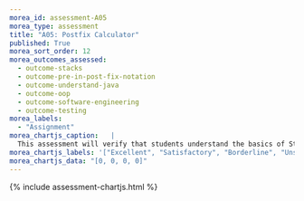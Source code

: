 ```yaml
---
morea_id: assessment-A05
morea_type: assessment
title: "A05: Postfix Calculator"
published: True
morea_sort_order: 12
morea_outcomes_assessed: 
  - outcome-stacks
  - outcome-pre-in-post-fix-notation
  - outcome-understand-java
  - outcome-oop
  - outcome-software-engineering
  - outcome-testing
morea_labels: 
  - "Assignment"
morea_chartjs_caption:   |
  This assessment will verify that students understand the basics of Stacks by implementing a Postfix notation calculator.
morea_chartjs_labels: '["Excellent", "Satisfactory", "Borderline", "Unsatisfactory"]'
morea_chartjs_data: "[0, 0, 0, 0]"
---
```


{%  include assessment-chartjs.html  %}
